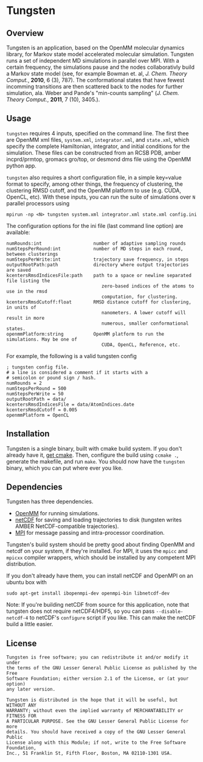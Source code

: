 Tungsten
========

Overview
--------
Tungsten is an application, based on the OpenMM molecular dynamics library,
for Markov state model accelerated molecular simulation. Tungsten runs a set
of independent MD simulations in parallel over MPI. With a certain frequency,
the simulations pause and the nodes collaborativly build a Markov state model
(see, for example Bowman et. al, *J. Chem. Theory Comput.*, **2010**, 6 (3),
787). The conformational states that have fewest incomming transitions are
then scattered back to the nodes for further simulation, ala. Weber and
Pande's "min-counts sampling" (*J. Chem. Theory Comput.*, **2011**, 7 (10),
3405.).

Usage
-----
`tungsten` requires 4 inputs, specified on the command line. The first thee
are OpenMM xml files, `system.xml`, `integrator.xml`, and `state.xml`, which
specify the complete Hamiltonian, integrator, and initial conditions for
the simulation. These files can be constructed from an RCSB PDB, amber
incprd/prmtop, gromacs gro/top, or desmond dms file using the OpenMM python
app.

`tungsten` also requires a short configuration file, in a simple key=value
format to specify, among other things, the frequency of clustering, the
clustering RMSD cutoff, and the OpenMM platform to use (e.g. CUDA, OpenCL,
etc). With these inputs, you can run the suite of simulations over `N`
parallel processors using

```mpirun -np <N> tungsten system.xml integrator.xml state.xml config.ini```

The configuration options for the ini file (last command line option)
are available:

```
numRounds:int                   number of adaptive sampling rounds
numStepsPerRound:int            number of MD steps in each round, between clusterings
numStepsPerWrite:int            trajectory save frequency, in steps
outputRootPath:path             directory where output trajectories are saved
kcentersRmsdIndicesFile:path    path to a space or newline separated file listing the
                                   zero-based indices of the atoms to use in the rmsd
                                   computation, for clustering.
kcentersRmsdCutoff:float        RMSD distance cutoff for clustering, in units of
                                   nanometers. A lower cutoff will result in more
                                   numerous, smaller conformational states.
openmmPlatform:string           OpenMM platform to run the simulations. May be one of
                                   CUDA, OpenCL, Reference, etc.
```

For example, the following is a valid tungsten config

```
; tungsten config file.
# a line is considered a comment if it starts with a
# semicolon or pound sign / hash.
numRounds = 2
numStepsPerRound = 500
numStepsPerWrite = 50
outputRootPath = data/
kcentersRmsdIndicesFile = data/AtomIndices.date
kcentersRmsdCutoff = 0.005
openmmPlatform = OpenCL
```

Installation
------------
Tungsten is a single binary, built with cmake build system. If you don't
already have it, [get cmake](http://www.cmake.org/cmake/resources/software.html).
Then, configure the build using `ccmake .`, generate the makefile, and run
`make`. You should now have the `tungsten` binary, which you can put where
ever you like.

Dependencies
------------
Tungsten has three dependencies.
- [OpenMM](https://simtk.org/home/openmm) for running simulations.
- [netCDF](http://www.unidata.ucar.edu/software/netcdf/docs/index.html) for
saving and loading trajectories to disk (tungsten writes AMBER NetCDF-compatible
trajectories).
- [MPI](http://en.wikipedia.org/wiki/Message_Passing_Interface) for message
passing and intra-processor coordination.

Tungsten's build system should be pretty good about finding OpenMM and netcdf
on your system, if they're installed. For MPI, it uses the `mpicc` and `mpicxx`
compiler wrappers, which should be installed by any competent MPI distribution.

If you don't already have them, you can install netCDF and OpenMPI on an ubuntu
box with 

```
sudo apt-get install ibopenmpi-dev openmpi-bin libnetcdf-dev
```

Note: If you're building netCDF from source for this application, note that
tungsten does not require netCDF4/HDF5, so you can pass `--disable-netcdf-4`
to netCDF's `configure` script if you like. This can make the netCDF build a
little easier.

License
-------
```
Tungsten is free software; you can redistribute it and/or modify it under
the terms of the GNU Lesser General Public License as published by the Free
Software Foundation; either version 2.1 of the License, or (at your option)
any later version.

Tungsten is distributed in the hope that it will be useful, but WITHOUT ANY
WARRANTY; without even the implied warranty of MERCHANTABILITY or FITNESS FOR
A PARTICULAR PURPOSE. See the GNU Lesser General Public License for more
details. You should have received a copy of the GNU Lesser General Public
License along with this Module; if not, write to the Free Software Foundation,
Inc., 51 Franklin St, Fifth Floor, Boston, MA 02110-1301 USA.
```
